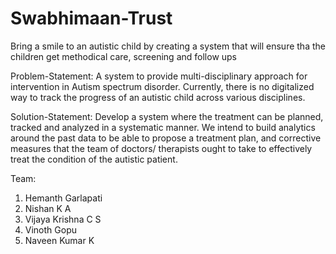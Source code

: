 # Swabhimaan-Trust
Bring a smile to an autistic child by creating a system that will ensure tha the children get methodical care, screening and follow ups

Problem-Statement:
A system to provide multi-disciplinary approach for intervention in Autism spectrum disorder. Currently, there is no digitalized way to track the progress of an autistic child across various disciplines. 

Solution-Statement:
Develop a system where the treatment can be planned, tracked and analyzed in a systematic manner. We intend to build analytics around the past data to be able to propose a treatment plan, and corrective measures that the team of doctors/ therapists ought to take to effectively treat the condition of the autistic patient.

Team:
1) Hemanth Garlapati
2) Nishan K A
3) Vijaya Krishna C S
4) Vinoth Gopu
5) Naveen Kumar K
